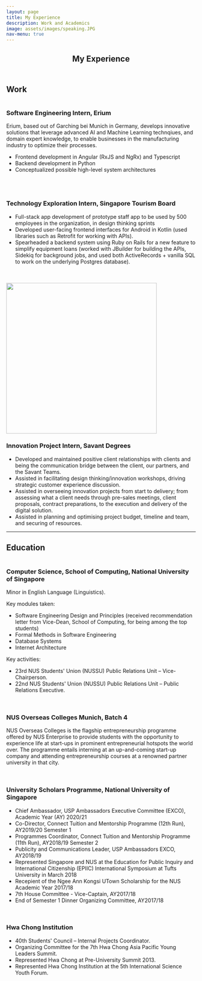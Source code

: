```yaml
---
layout: page
title: My Experience
description: Work and Academics
image: assets/images/speaking.JPG
nav-menu: true
---
```

<!--- originally elements>
<!-- Main -->
<div id="main" class="alt">

<!-- One -->
<section id="one">
	<div class="inner">
		<header class="major">
			<h1>My Experience</h1>
		</header>

<!-- Content -->
<h2 id="content">Work</h2>
		<div class="row">
			<div class="6u 12u$(small)">
				<img src="assets/images/erium.jpg" alt="" />
			</div>
			<div class="6u$ 12u$(small)">
				<h3>Software Engineering Intern, Erium</h3>
				<p>
					Erium, based out of Garching bei Munich in Germany, develops innovative solutions that leverage advanced AI and Machine Learning technqiues, and domain expert knowledge, to enable businesses in the manufacturing industry to optimize their processes.
				<ul>
					<li>Frontend development in Angular (RxJS and NgRx) and Typescript</li>
					<li>Backend development in Python</li>
					<li>Conceptualized possible high-level system architectures</li>
				</ul>
				</p>
			</div>
			<br>
			<br>
		</div>
		<div class="row">
			<div class="6u 12u$(small)">
				<img src="assets/images/stb_interns.jpg" alt="" />
			</div>
			<div class="6u$ 12u$(small)">
				<h3>Technology Exploration Intern, Singapore Tourism Board</h3>
				<p>
				<ul>
					<li>Full-stack app development of prototype staff app to be used by 500 employees in the organization, in design thinking sprints</li>
					<li>Developed user-facing frontend interfaces for Android in Kotlin (used libraries such as Retrofit for working with APIs).</li>
					<li>Spearheaded a backend system using Ruby on Rails for a new feature to simplify equipment loans (worked with JBuilder for building the APIs, Sidekiq for background jobs, and used both ActiveRecords + vanilla SQL to work on the underlying Postgres database).</li>
				</ul>
				</p>
			</div>
			<br>
			<br>
		</div>
		<div class="row">
			<div class="6u 12u$(small)">
				<img src="assets/images/sd.png" alt="" width="400" height="400"/>
			</div>
			<div class="6u$ 12u$(small)">
				<h3>Innovation Project Intern, Savant Degrees</h3>
				<ul>
					<li>Developed and maintained positive client relationships with clients and being the communication bridge between the client, our partners, and the Savant Teams.</li>
					<li>Assisted in facilitating design thinking/innovation workshops, driving strategic customer experience discussion.</li>
					<li>Assisted in overseeing innovation projects from start to delivery; from assessing what a client needs through pre-sales meetings, client proposals, contract preparations, to the execution and delivery of the digital solution.</li>
					<li>Assisted in planning and optimising project budget, timeline and team, and securing of resources.</li>
				</ul>
			</div>
		</div>
		<hr />
<h2 id="content">Education</h2>
		<div class="row">
				<div class="6u 12u$(small)">
					<img src="assets/images/soc.JPG" alt=""/>
				</div>
				<div class="6u$ 12u$(small)">
					<h3>Computer Science, School of Computing, National University of Singapore</h3>
					<p>Minor in English Language (Linguistics).</p>
					<p style="margin:0;">Key modules taken:</p>
					<ul>
						<li>Software Engineering Design and Principles (received recommendation letter from Vice-Dean, School of Computing, for being among the top students)</li>
						<li>Formal Methods in Software Engineering</li>
						<li>Database Systems</li>
						<li>Internet Architecture</li>
					</ul>
					<p style="margin:0;">Key activities:</p>
					<ul>
						<li>23rd NUS Students' Union (NUSSU) Public Relations Unit – Vice-Chairperson.</li>
						<li>22nd NUS Students' Union (NUSSU) Public Relations Unit – Public Relations Executive.</li>
					</ul>
				</div>
		</div>
		<br>
		<div class="row">
				<div class="6u 12u$(small)">
					<img src="assets/images/noc.jpg" alt=""/>
				</div>
				<div class="6u$ 12u$(small)">
					<h3>NUS Overseas Colleges Munich, Batch 4</h3>
					<p>
					NUS Overseas Colleges is the flagship entrepreneurship programme offered by NUS Enterprise to provide students with the opportunity to experience life at start-ups in prominent entrepreneurial hotspots the world over. The programme entails interning at an up-and-coming start-up company and attending entrepreneurship courses at a renowned partner university in that city.
					</p>
				</div>
		</div>
		<br>
		<div class="row">
				<div class="6u 12u$(small)">
					<img src="assets/images/usp.jpg" alt=""/>
				</div>
				<div class="6u$ 12u$(small)">
					<h3>University Scholars Programme, National University of Singapore</h3>
					<ul>
						<li>Chief Ambassador, USP Ambassadors Executive Committee (EXCO), Academic Year (AY) 2020/21</li>
						<li>Co-Director, Connect Tuition and Mentorship Programme (12th Run), AY2019/20 Semester 1</li>
						<li>Programmes Coordinator, Connect Tuition and Mentorship Programme (11th Run), AY2018/19 Semester 2</li>
						<li>Publicity and Communications Leader, USP Ambassadors EXCO, AY2018/19</li>
						<li>Represented Singapore and NUS at the Education for Public Inquiry and International Citizenship (EPIIC) International Symposium at Tufts University in March 2018</li>
						<li>Recepient of the Ngee Ann Kongsi UTown Scholarship for the NUS Academic Year 2017/18</li>
						<li>7th House Committee - Vice-Captain, AY2017/18</li>
						<li>End of Semester 1 Dinner Organizing Committee, AY2017/18</li>
					</ul>
				</div>
		</div>
		<br>
		<div class="row">
				<div class="6u 12u$(small)">
					<img src="assets/images/hwach.jpg" alt=""/>
				</div>
				<div class="6u$ 12u$(small)">
					<h3>Hwa Chong Institution</h3>
					<ul>
						<li>40th Students' Council – Internal Projects Coordinator.</li>
						<li>Organizing Committee for the 7th Hwa Chong Asia Pacific Young Leaders Summit.</li>
						<li>Represented Hwa Chong at Pre-University Summit 2013.</li>
						<li>Represented Hwa Chong Institution at the 5th International Science Youth Forum.</li>
					</ul>
				</div>
		</div>
	</div>

</section>

</div>
